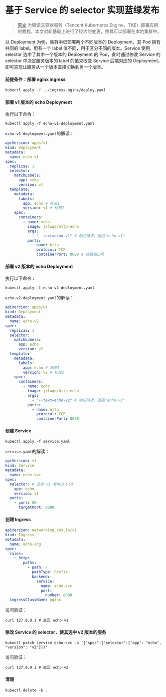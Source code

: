 # 基于 Service 的 selector 实现蓝绿发布

> [原文](https://cloud.tencent.com/document/product/457/48877) 为腾讯云容器服务（Tencent Kubernetes Engine，TKE）部署应用的教程。本文对此基础上进行了较大的变更，使其可以部署在本地集群中。

以 Deployment 为例，集群中已部署两个不同版本的 Deployment，其 Pod 拥有共同的 label。但有一个 label 值不同，用于区分不同的版本。Service 使用 selector 选中了其中一个版本的 Deployment 的 Pod，此时通过修改 Service 的 selector 中决定服务版本的 label 的值来改变 Service 后端对应的 Deployment，即可实现让服务从一个版本直接切换到另一个版本。

#### 前提条件：部署 nginx ingress

```bash
kubectl apply -f ../ingress-nginx/deploy.yaml
```

#### 部署 v1 版本的 echo Deployment

执行以下命令：

```shell
kubectl apply -f echo-v1-deployment.yaml
```

`echo-v1-deployment.yaml`的解读：

```yaml
apiVersion: apps/v1
kind: Deployment
metadata:
  name: echo-v1
spec:
  replicas: 1
  selector:
    matchLabels:
      app: echo
      version: v1
  template:
    metadata:
      labels:
        app: echo # 标签1
        version: v1 # 标签2
    spec:
      containers:
        - name: echo
          image: jxlwqq/http-echo
          args:
            - "--text=echo-v1" # 响应请求，返回"echo-v1"
          ports:
            - name: http
              protocol: TCP
              containerPort: 8080 # 容器端口号
```

#### 部署 v2 版本的 echo Deployment

执行以下命令：

```shell
kubectl apply -f echo-v2-deployment.yaml
```

`echo-v2-deployment.yaml`的解读：

```yaml
apiVersion: apps/v1
kind: Deployment
metadata:
  name: echo-v2
spec:
  replicas: 1
  selector:
    matchLabels:
      app: echo
      version: v2
  template:
    metadata:
      labels:
        app: echo # 标签1
        version: v2 # 标签2
    spec:
      containers:
        - name: echo
          image: jxlwqq/http-echo
          args:
            - "--text=echo-v2" # 响应请求，返回"echo-v2"
          ports:
            - name: http
              protocol: TCP
              containerPort: 8080
```




#### 创建 Service

```shell
kubectl apply -f service.yaml
```

`service.yaml`的解读：

```yaml
apiVersion: v1
kind: Service
metadata:
  name: echo-svc
spec:
  selector: # 选择 v1 版本的 Pod
    app: echo 
    version: v1
  ports:
    - port: 80
      targetPort: 8080
```

#### 创建 Ingress

```yaml
apiVersion: networking.k8s.io/v1
kind: Ingress
metadata:
  name: echo-ing
spec:
  rules:
    - http:
        paths:
          - path: /
            pathType: Prefix
            backend:
              service:
                name: echo-svc
                port:
                  number: 8080
  ingressClassName: nginx
```

访问验证：

```shell
curl 127.0.0.1 # 返回 echo-v1
```

#### 修改 Service 的 selector，使其选中 v2 版本的服务

```shell
kubectl patch service echo-svc -p '{"spec":{"selector":{"app": "echo", "version": "v2"}}}'
```

访问验证：

```shell
curl 127.0.0.1 # 返回 echo-v2
```

#### 清理

```shell
kubectl delete -k .
```